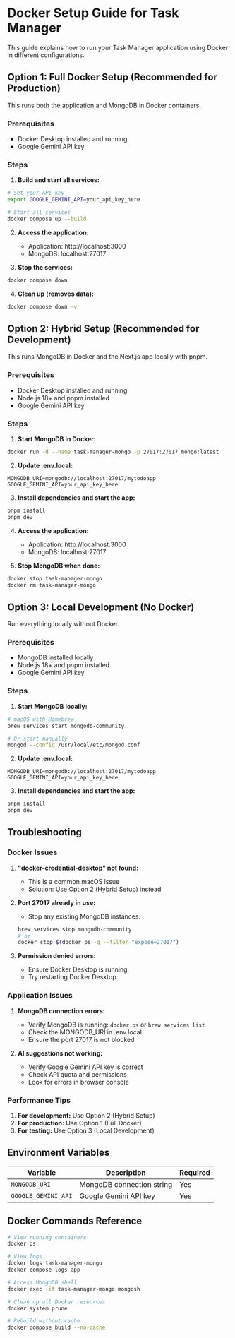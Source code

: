 # Docker Setup Guide for Task Manager

This guide explains how to run your Task Manager application using Docker in different configurations.

## Option 1: Full Docker Setup (Recommended for Production)

This runs both the application and MongoDB in Docker containers.

### Prerequisites

- Docker Desktop installed and running
- Google Gemini API key

### Steps

1. **Build and start all services:**

```bash
# Set your API key
export GOOGLE_GEMINI_API=your_api_key_here

# Start all services
docker compose up --build
```

2. **Access the application:**

   - Application: http://localhost:3000
   - MongoDB: localhost:27017

3. **Stop the services:**

```bash
docker compose down
```

4. **Clean up (removes data):**

```bash
docker compose down -v
```

## Option 2: Hybrid Setup (Recommended for Development)

This runs MongoDB in Docker and the Next.js app locally with pnpm.

### Prerequisites

- Docker Desktop installed and running
- Node.js 18+ and pnpm installed
- Google Gemini API key

### Steps

1. **Start MongoDB in Docker:**

```bash
docker run -d --name task-manager-mongo -p 27017:27017 mongo:latest
```

2. **Update .env.local:**

```env
MONGODB_URI=mongodb://localhost:27017/mytodoapp
GOOGLE_GEMINI_API=your_api_key_here
```

3. **Install dependencies and start the app:**

```bash
pnpm install
pnpm dev
```

4. **Access the application:**

   - Application: http://localhost:3000
   - MongoDB: localhost:27017

5. **Stop MongoDB when done:**

```bash
docker stop task-manager-mongo
docker rm task-manager-mongo
```

## Option 3: Local Development (No Docker)

Run everything locally without Docker.

### Prerequisites

- MongoDB installed locally
- Node.js 18+ and pnpm installed
- Google Gemini API key

### Steps

1. **Start MongoDB locally:**

```bash
# macOS with Homebrew
brew services start mongodb-community

# Or start manually
mongod --config /usr/local/etc/mongod.conf
```

2. **Update .env.local:**

```env
MONGODB_URI=mongodb://localhost:27017/mytodoapp
GOOGLE_GEMINI_API=your_api_key_here
```

3. **Install dependencies and start the app:**

```bash
pnpm install
pnpm dev
```

## Troubleshooting

### Docker Issues

1. **"docker-credential-desktop" not found:**

   - This is a common macOS issue
   - Solution: Use Option 2 (Hybrid Setup) instead

2. **Port 27017 already in use:**

   - Stop any existing MongoDB instances:

   ```bash
   brew services stop mongodb-community
   # or
   docker stop $(docker ps -q --filter "expose=27017")
   ```

3. **Permission denied errors:**
   - Ensure Docker Desktop is running
   - Try restarting Docker Desktop

### Application Issues

1. **MongoDB connection errors:**

   - Verify MongoDB is running: `docker ps` or `brew services list`
   - Check the MONGODB_URI in .env.local
   - Ensure the port 27017 is not blocked

2. **AI suggestions not working:**
   - Verify Google Gemini API key is correct
   - Check API quota and permissions
   - Look for errors in browser console

### Performance Tips

1. **For development:** Use Option 2 (Hybrid Setup)
2. **For production:** Use Option 1 (Full Docker)
3. **For testing:** Use Option 3 (Local Development)

## Environment Variables

| Variable            | Description               | Required |
| ------------------- | ------------------------- | -------- |
| `MONGODB_URI`       | MongoDB connection string | Yes      |
| `GOOGLE_GEMINI_API` | Google Gemini API key     | Yes      |

## Docker Commands Reference

```bash
# View running containers
docker ps

# View logs
docker logs task-manager-mongo
docker compose logs app

# Access MongoDB shell
docker exec -it task-manager-mongo mongosh

# Clean up all Docker resources
docker system prune

# Rebuild without cache
docker compose build --no-cache
```
